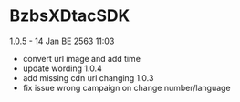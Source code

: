 # BzbsXDtacSDK
1.0.5 - 14 Jan BE 2563 11:03
- convert url image and add time 
- update wording 
1.0.4
- add missing cdn url changing
1.0.3
- fix issue wrong campaign on change number/language

